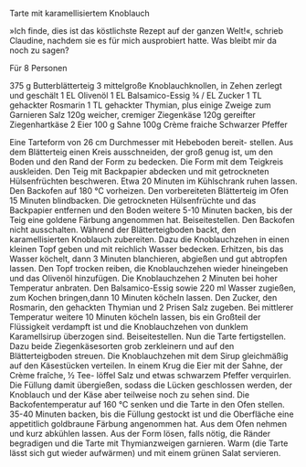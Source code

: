 Tarte mit karamellisiertem Knoblauch

»Ich finde, dies ist das köstlichste Rezept auf der ganzen Welt!«, schrieb Claudine, nachdem sie es für mich ausprobiert hatte. Was bleibt mir da noch zu sagen?

Für 8 Personen

375 g Butterblätterteig
3 mittelgroße Knoblauchknollen,
in Zehen zerlegt und geschält
1 EL Olivenöl
1 EL Balsamico-Essig
¾ / EL Zucker
1 TL gehackter Rosmarin
1 TL gehackter Thymian, plus einige
Zweige zum Garnieren
Salz
120g weicher, cremiger Ziegenkäse
120g gereifter Ziegenhartkäse
2 Eier
100 g Sahne
100g Crème fraiche Schwarzer Pfeffer

Eine Tarteform von 26 cm Durchmesser mit Hebeboden bereit-
stellen. Aus dem Blätterteig einen Kreis ausschneiden, der groß genug ist, um den Boden und den Rand der Form zu bedecken. Die Form mit dem Teigkreis auskleiden. Den Teig mit Backpapier abdecken und mit getrockneten Hülsenfrüchten beschweren. Etwa 20 Minuten im Kühlschrank ruhen lassen.
Den Backofen auf 180 °C vorheizen. Den vorbereiteten Blätterteig im Ofen 15 Minuten blindbacken. Die getrockneten Hülsenfrüchte und das Backpapier entfernen und den Boden weitere 5-10 Minuten backen, bis der Teig eine goldene Färbung angenommen hat. Beiseitestellen. Den Backofen nicht ausschalten. Während der Blätterteigboden backt, den karamellisierten Knoblauch zubereiten. Dazu die Knoblauchzehen in einen kleinen Topf geben und mit reichlich Wasser bedecken. Erhitzen, bis das Wasser köchelt, dann 3 Minuten blanchieren, abgießen und gut abtropfen lassen. Den Topf trocken reiben, die Knoblauchzehen wieder hineingeben und das Olivenöl hinzufügen. Die Knoblauchzehen 2 Minuten bei hoher Temperatur anbraten. Den Balsamico-Essig sowie 220 ml Wasser zugießen, zum Kochen bringen,dann 10 Minuten köcheln lassen. Den Zucker, den Rosmarin, den gehackten Thymian und 2 Prisen Salz zugeben. Bei mittlerer Temperatur weitere 10 Minuten köcheln lassen, bis ein Großteil der Flüssigkeit verdampft ist und die Knoblauchzehen von dunklem
Karamellsirup überzogen sind. Beiseitestellen. Nun die Tarte fertigstellen. Dazu beide Ziegenkäsesorten grob zerkleinern und auf den Blätterteigboden streuen. Die Knoblauchzehen mit dem Sirup gleichmäßig auf den Käsestücken verteilen. In einem Krug die Eier mit der Sahne, der Crème fraîche, ½ Tee-
löffel Salz und etwas schwarzem Pfeffer verquirlen. Die Füllung damit übergießen, sodass die Lücken geschlossen werden, der Knoblauch und der Käse aber teilweise noch zu sehen sind. Die Backofentemperatur auf 160 °C senken und die Tarte in den Ofen stellen. 35-40 Minuten backen, bis die Füllung gestockt ist und die Oberfläche eine appetitlich goldbraune Färbung angenommen hat. Aus dem Ofen nehmen und kurz abkühlen lassen. Aus der Form lösen, falls nötig, die Ränder begradigen und die Tarte mit Thymianzweigen garnieren. Warm (die Tarte lässt sich gut wieder aufwärmen) und mit einem grünen Salat servieren.